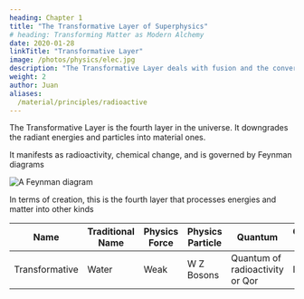 ```yaml
---
heading: Chapter 1
title: "The Transformative Layer of Superphysics"
# heading: Transforming Matter as Modern Alchemy
date: 2020-01-28
linkTitle: "Transformative Layer"
image: /photos/physics/elec.jpg
description: "The Transformative Layer deals with fusion and the conversion of particles into different material types"
weight: 2
author: Juan
aliases:
  /material/principles/radioactive
---
```




The Transformative Layer is the fourth layer in the universe. It downgrades the radiant energies and particles into material ones. 

It manifests as radioactivity, chemical change, and is governed by Feynman diagrams

![A Feynman diagram](/graphics/physics/feynman.jpg)


In terms of creation, this is the fourth layer that processes energies and matter into other kinds 

Name | Traditional Name | Physics Force | Physics Particle | Quantum | Gravitation Source
--- | --- | --- | --- | --- | ---
Transformative | Water | Weak | W Z Bosons | Quantum of radioactivity or Qor | Neutron 
